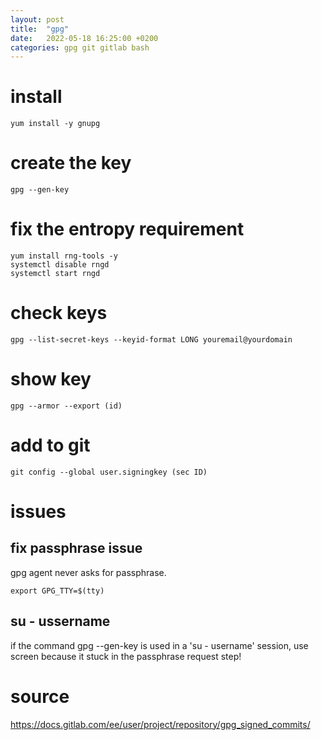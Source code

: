 ```yaml
---
layout: post
title:  "gpg"
date:   2022-05-18 16:25:00 +0200
categories: gpg git gitlab bash
---
```



# install
```
yum install -y gnupg
```
# create the key
```
gpg --gen-key
```
# fix the entropy requirement
```
yum install rng-tools -y
systemctl disable rngd
systemctl start rngd
```
# check keys
```
gpg --list-secret-keys --keyid-format LONG youremail@yourdomain
```
# show key
```
gpg --armor --export (id)
```
# add to git
```
git config --global user.signingkey (sec ID)
```
# issues
## fix passphrase issue
gpg agent never asks for passphrase.
```
export GPG_TTY=$(tty)
```
## su - ussername 
if the command gpg --gen-key is used in a 'su - username' session, use screen because it stuck in the passphrase request step!
# source
https://docs.gitlab.com/ee/user/project/repository/gpg_signed_commits/
